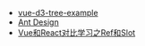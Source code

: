 * [vue-d3-tree-example](https://github.com/reclay/vue-d3-tree-example)
* [Ant Design](https://ant.design/docs/react/introduce-cn)
* [Vue和React对比学习之Ref和Slot](https://juejin.cn/post/7102694839640129566)
